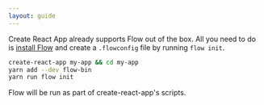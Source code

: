 ```yaml
---
layout: guide
---
```


Create React App already supports Flow out of the box. All you need to do is
[install Flow](../../install/) and create a `.flowconfig` file by running
`flow init`.

```sh
create-react-app my-app && cd my-app
yarn add --dev flow-bin
yarn run flow init
```

Flow will be run as part of create-react-app's scripts.
